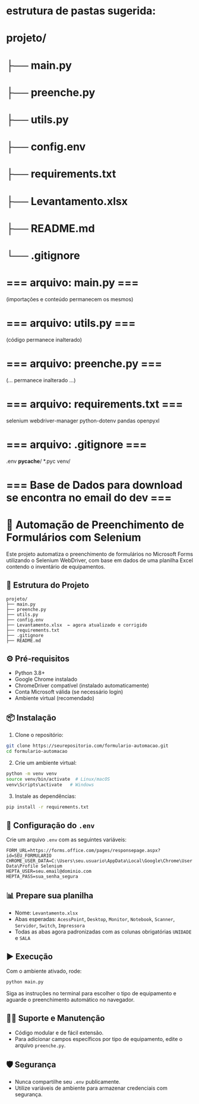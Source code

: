 # estrutura de pastas sugerida:
# projeto/
# ├── main.py
# ├── preenche.py
# ├── utils.py
# ├── config.env
# ├── requirements.txt
# ├── Levantamento.xlsx
# ├── README.md
# └── .gitignore

# === arquivo: main.py ===
(importações e conteúdo permanecem os mesmos)

# === arquivo: utils.py ===
(código permanece inalterado)

# === arquivo: preenche.py ===
(... permanece inalterado ...)

# === arquivo: requirements.txt ===
selenium
webdriver-manager
python-dotenv
pandas
openpyxl

# === arquivo: .gitignore ===
.env
__pycache__/
*.pyc
venv/

# === Base de Dados para download se encontra no email do dev  ===

# 🧾 Automação de Preenchimento de Formulários com Selenium

Este projeto automatiza o preenchimento de formulários no Microsoft Forms utilizando o Selenium WebDriver, com base em dados de uma planilha Excel contendo o inventário de equipamentos.

## 📁 Estrutura do Projeto

```
projeto/
├── main.py
├── preenche.py
├── utils.py
├── config.env
├── Levantamento.xlsx  ← agora atualizado e corrigido
├── requirements.txt
├── .gitignore
├── README.md
```

## ⚙️ Pré-requisitos

- Python 3.8+
- Google Chrome instalado
- ChromeDriver compatível (instalado automaticamente)
- Conta Microsoft válida (se necessário login)
- Ambiente virtual (recomendado)

## 📦 Instalação

1. Clone o repositório:

```bash
git clone https://seurepositorio.com/formulario-automacao.git
cd formulario-automacao
```

2. Crie um ambiente virtual:

```bash
python -m venv venv
source venv/bin/activate  # Linux/macOS
venv\Scripts\activate   # Windows
```

3. Instale as dependências:

```bash
pip install -r requirements.txt
```

## 🔐 Configuração do `.env`

Crie um arquivo `.env` com as seguintes variáveis:

```env
FORM_URL=https://forms.office.com/pages/responsepage.aspx?id=SEU_FORMULARIO
CHROME_USER_DATA=C:\Users\seu.usuario\AppData\Local\Google\Chrome\User Data\Profile Selenium
HEPTA_USER=seu.email@dominio.com
HEPTA_PASS=sua_senha_segura
```

## 📊 Prepare sua planilha

- Nome: `Levantamento.xlsx`
- Abas esperadas: `AcessPoint`, `Desktop`, `Monitor`, `Notebook`, `Scanner`, `Servidor`, `Switch`, `Impressora`
- Todas as abas agora padronizadas com as colunas obrigatórias `UNIDADE` e `SALA`

## ▶️ Execução

Com o ambiente ativado, rode:

```bash
python main.py
```

Siga as instruções no terminal para escolher o tipo de equipamento e aguarde o preenchimento automático no navegador.

## 👨‍🔧 Suporte e Manutenção

- Código modular e de fácil extensão.
- Para adicionar campos específicos por tipo de equipamento, edite o arquivo `preenche.py`.

## 🛡️ Segurança

- Nunca compartilhe seu `.env` publicamente.
- Utilize variáveis de ambiente para armazenar credenciais com segurança.

